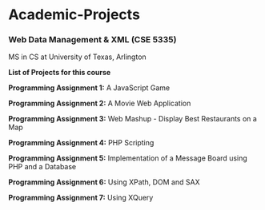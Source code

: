 # Academic-Projects
### Web Data Management & XML (CSE 5335)
MS in CS at University of Texas, Arlington

**List of Projects for this course**

**Programming Assignment 1:** A JavaScript Game

**Programming Assignment 2:** A Movie Web Application

**Programming Assignment 3:** Web Mashup - Display Best Restaurants on a Map

**Programming Assignment 4:** PHP Scripting

**Programming Assignment 5:** Implementation of a Message Board using PHP and a Database

**Programming Assignment 6:** Using XPath, DOM and SAX

**Programming Assignment 7:** Using XQuery

